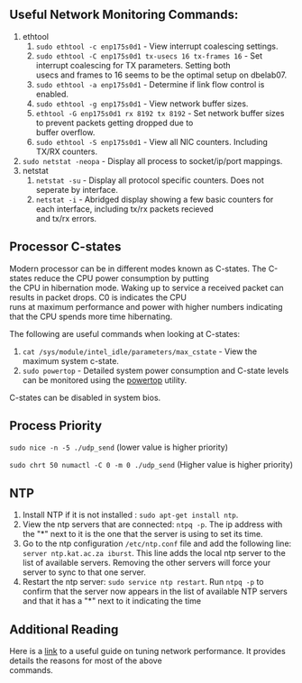 ## Useful Network Monitoring Commands:
1. ethtool
    1. `sudo ethtool -c enp175s0d1` - View interrupt coalescing settings.
    2. `sudo ethtool -C enp175s0d1 tx-usecs 16 tx-frames 16` - Set interrupt coalescing for TX parameters. Setting both\
    usecs and frames to 16 seems to be the optimal setup on dbelab07.
    3. `sudo ethtool -a enp175s0d1` - Determine if link flow control is enabled.
    4. `sudo ethtool -g enp175s0d1` - View network buffer sizes.
    5. `ethtool -G enp175s0d1 rx 8192 tx 8192` - Set network buffer sizes to prevent packets getting dropped due to \
    buffer overflow.
    6. `sudo ethtool -S enp175s0d1` - View all NIC counters. Including TX/RX counters.
2. `sudo netstat -neopa` - Display all process to socket/ip/port mappings.
3. netstat
    1. `netstat -su` - Display all protocol specific counters. Does not seperate by interface.
    2. `netstat -i` - Abridged display showing a few basic counters for each interface, including tx/rx packets recieved \
    and tx/rx errors.

## Processor C-states
Modern processor can be in different modes known as C-states. The C-states reduce the CPU power consumption by putting \
the CPU in hibernation mode. Waking up to service a received packet can results in packet drops. C0 is indicates the CPU \
runs at maximum performance and power with higher numbers indicating that the CPU spends more time hibernating. 

The following are useful commands when looking at C-states:
1. `cat /sys/module/intel_idle/parameters/max_cstate` - View the maximum system c-state.
2. `sudo powertop` - Detailed system power consumption and C-state levels can be monitored using the [powertop](https://01.org/powertop) utility.

C-states can be disabled in system bios.

## Process Priority
`sudo nice -n -5 ./udp_send` (lower value is higher priority)

`sudo chrt 50 numactl -C 0 -m 0 ./udp_send` (Higher value is higher priority)

## NTP 
1. Install NTP if it is not installed : `sudo apt-get install ntp`.
2. View the ntp servers that are connected: `ntpq -p`. The ip address with the "*" next to it is the one that the server
is using to set its time.
3. Go to the ntp configuration `/etc/ntp.conf` file and add the following line: `server ntp.kat.ac.za iburst`. This line
adds the local ntp server to the list of available servers. Removing the other servers will force your server to sync to 
that one server.
4. Restart the ntp server: `sudo service ntp restart`. Run `ntpq -p` to confirm that the server now appears in the list 
of available NTP servers and that it has a "*" next to it indicating the time

## Additional Reading
Here is a [link](https://access.redhat.com/sites/default/files/attachments/20150325_network_performance_tuning.pdf) to a useful guide on tuning network performance. It provides details the reasons for most of the above \
commands.
